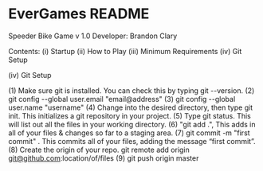 # EverGames README
Speeder Bike Game
v 1.0
Developer: Brandon Clary

Contents:
(i) Startup
(ii) How to Play
(iii) Minimum Requirements
(iv) Git Setup


(iv) Git Setup

(1) Make sure git is installed. You can check this by typing git --version.
(2) git config --global user.email "email@address"
(3) git config --global user.name "username"
(4) Change into the desired directory, then type git init. This initializes a git repository in your project.
(5) Type git status. This will list out all the files in your working directory.
(6) "git add .", This adds in all of your files & changes so far to a staging area.
(7) git commit -m "first commit" . This commits all of your files, adding the message “first commit”.
(8) Create the origin of your repo. git remote add origin git@github.com:location/of/files
(9) git push origin master

